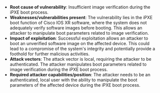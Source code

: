 - **Root cause of vulnerability**: Insufficient image verification during the iPXE boot process.
- **Weaknesses/vulnerabilities present**:  The vulnerability lies in the iPXE boot function of Cisco IOS XR software, where the system does not adequately verify software images before booting. This allows an attacker to manipulate boot parameters related to image verification.
- **Impact of exploitation**: Successful exploitation allows an attacker to boot an unverified software image on the affected device. This could lead to a compromise of the system's integrity and potentially provide a foothold for further malicious activities.
- **Attack vectors**: The attack vector is local, requiring the attacker to be authenticated. The attacker manipulates boot parameters related to image verification during the iPXE boot process.
- **Required attacker capabilities/position**: The attacker needs to be an authenticated, local user with the ability to manipulate the boot parameters of the affected device during the iPXE boot process.